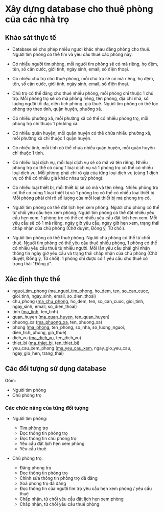 # Xây dựng database cho thuê phòng của các nhà trọ

## Khảo sát thực tế

- Database sẽ cho phép nhiều người khác nhau đăng phòng cho thuê. Người tìm phòng có thể tìm và yêu cầu thuê các phòng này.

- Có nhiều người tìm phòng, mỗi người tìm phòng sẽ có mã riêng, họ đệm, tên, số căn cước, giới tính, ngày sinh, email, số điện thoại.

- Có nhiều chủ trọ cho thuê phòng, mỗi chủ trọ sẽ có mã riêng, họ đệm, tên, số căn cước, giới tính, ngày sinh, email, số điện thoại.

- Chủ trọ có thể đăng cho thuê nhiều phòng, mỗi phòng chỉ thuộc 1 chủ trọ. Mỗi phòng trọ sẽ có mã phòng riêng, tên phòng, địa chỉ nhà, số lượng người tối đa, diện tích phòng, giá thuê. Người tìm phòng có thể lọc phòng trọ theo tỉnh, quận huyện, phường xã.

- Có nhiều phường xã, mỗi phường xã có thể có nhiều phòng trọ, mỗi phòng trọ chỉ thuộc 1 phường xã.

- Có nhiều quận huyện, mỗi quận huyện có thể chứa nhiều phường xã, mỗi phường xã chỉ thuộc 1 quận huyện.

- Có nhiều tỉnh, mỗi tỉnh có thể chứa nhiều quận huyện, mỗi quận huyện chỉ thuộc 1 tỉnh.

- Có nhiều loại dịch vụ, mỗi loại dịch vụ sẽ có mã và tên riêng. Nhiều phòng trọ có thể có cùng 1 loại dịch vụ và 1 phòng trọ có thể có nhiều loại dịch vụ. Mỗi phòng phải chỉ rõ giá của từng loại dịch vụ (cùng 1 dịch vụ có thể có nhiều giá khác nhau tuỳ phòng).

- Có nhiều loại thiết bị, mỗi thiết bị sẽ có mã và tên riêng. Nhiều phòng trọ có thể có cùng 1 loại thiết bị và 1 phòng trọ có thể có nhiều loại thiết bị. Mỗi phòng phải chỉ rõ số lượng của mỗi loại thiết bị mà phòng trọ có.

- Người tìm phòng có thể đặt lịch hẹn xem phòng. Người chủ phòng có thể từ chối yêu cầu hẹn xem phòng. Người tìm phòng có thể đặt nhiều yêu cầu hẹn xem, 1 phòng trọ có thể có nhiều yêu cầu đặt lịch hẹn xem. Mỗi yêu cầu sẽ có 1 mã riêng, ngày giờ yêu cầu, ngày giờ hẹn xem, trạng thái chấp nhận của chủ phòng (Chờ duyệt, Đồng ý, Từ chối).

- Người tìm phòng có thể thuê phòng. Người chủ phòng có thể từ chối thuê. Người tìm phòng có thể yêu cầu thuê nhiều phòng, 1 phòng có thể có nhiều yêu cầu thuê từ nhiều người. Mỗi lần yêu cầu phải ghi nhận thông tin ngày giờ yêu cầu và trạng thái chấp nhận của chủ phòng (Chờ duyệt, Đồng ý, Từ chối). 1 phòng chỉ được có 1 yêu cầu cho thuê có trạng thái "Đồng ý".

## Xác định thực thể

- nguoi_tim_phong (<ins>ma_nguoi_tim_phong</ins>, ho_dem, ten, so_can_cuoc, gioi_tinh, ngay_sinh, email, so_dien_thoai)
- chu_phong (<ins>ma_chu_phong</ins>, ho_dem, ten, so_can_cuoc, gioi_tinh, ngay_sinh, email, so_dien_thoai)
- tinh (<ins>ma_tinh</ins>, ten_tinh)
- quan_huyen (<ins>ma_quan_huyen</ins>, ten_quan_huyen)
- phuong_xa (<ins>ma_phuong_xa</ins>, ten_phuong_xa)
- phong (<ins>ma_phong</ins>, ten_phong, so_nha, so_luong_nguoi, dien_tich_phong, gia_thue)
- dich_vu (<ins>ma_dich_vu</ins>, ten_dich_vu)
- thiet_bi (<ins>ma_thiet_bi</ins>, ten_thiet_bi)
- yeu_cau_xem_phong (<ins>ma_yeu_cau_xem</ins>, ngay_gio_yeu_cau, ngay_gio_hen, trang_thai)

## Các đối tượng sử dụng database

Gồm:
- Người tìm phòng
- Chủ phòng trọ

### Các chức năng của từng đối tượng

- Người tìm phòng:
  - Tìm phòng trọ
  - Đọc thông tin phòng trọ
  - Đọc thông tin chủ phòng trọ
  - Yêu cầu đặt lịch hẹn xem phòng
  - Yêu cầu thuê

- Chủ phòng trọ:
  - Đăng phòng trọ
  - Đọc thông tin phòng trọ
  - Chỉnh sửa thông tin phòng trọ đã đăng
  - Xoá phòng trọ đã đăng
  - Đọc thông tin của người tìm trọ yêu cầu hẹn xem phòng / yêu cầu thuê
  - Chấp nhận, từ chối yêu cầu đặt lịch hẹn xem phòng
  - Chấp nhận, từ chối yêu cầu thuê phòng